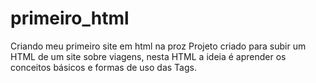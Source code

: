 # primeiro_html

Criando meu primeiro site em html na proz Projeto criado para subir um HTML de um site sobre viagens, nesta HTML a ideia é aprender os conceitos básicos e formas de uso das Tags.
